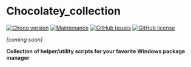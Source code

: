 # Chocolatey_collection

[![Choco version](https://img.shields.io/badge/Choco-0.10.11-954804.svg)](https://www.softether.org/)
[![Maintenance](https://img.shields.io/badge/Maintained%3F-yes-brightgreen.svg)](https://github.com/marius-joe/Chocolatey_collection/graphs/commit-activity)
[![GitHub issues](https://img.shields.io/github/issues/marius-joe/Chocolatey_collection.svg)](https://github.com/marius-joe/Chocolatey_collection/issues/)
[![GitHub license](https://img.shields.io/github/license/marius-joe/Chocolatey_collection.svg)](https://github.com/marius-joe/Chocolatey_collection/blob/master/LICENSE)

*[coming soon]*

**Collection of helper/utility scripts for your favorite Windows package manager**
